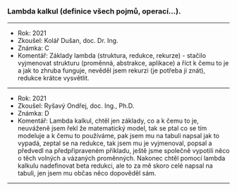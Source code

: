 ### Lambda kalkul (definice všech pojmů, operací...).

----------------------------------------

- Rok: 2021
- Zkoušel: Kolář Dušan, doc. Dr. Ing.
- Známka: C
- Komentář: Základy lambda (struktura, redukce, rekurze) - stačilo vyjmenovat strukturu (proměnná, abstrakce, aplikace) a říct k čemu to je a jak to zhruba funguje, nevěděl jsem rekurzi (je potřeba ji znát), redukce krátce vysvětlit.

----------------------------------------

- Rok: 2021
- Zkoušel: Ryšavý Ondřej, doc. Ing., Ph.D.
- Známka: D
- Komentář: Lambda kalkul, chtěl jen základy, co a k čemu to je, neuváženě jsem řekl že matematický model, tak se ptal co se tím modeluje a k čemu to používáme, pak jsem mu na tabuli napsal jak to vypadá, zeptal se na redukce, tak jsem mu je vyjmenoval, popsal a předvedl na předpřipraveném příkladu, ještě jsme společně vypotili něco o těch volných a vázaných proměnných. Nakonec chtěl pomocí lambda kalkulu nadefinovat beta redukci, ale to za mě skoro celé napsal na tabuli, jen jsem mu občas něco dopověděl sám.

----------------------------------------
